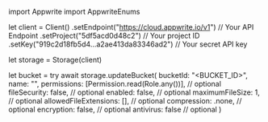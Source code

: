 import Appwrite
import AppwriteEnums

let client = Client()
    .setEndpoint("https://cloud.appwrite.io/v1") // Your API Endpoint
    .setProject("5df5acd0d48c2") // Your project ID
    .setKey("919c2d18fb5d4...a2ae413da83346ad2") // Your secret API key

let storage = Storage(client)

let bucket = try await storage.updateBucket(
    bucketId: "<BUCKET_ID>",
    name: "<NAME>",
    permissions: [Permission.read(Role.any())], // optional
    fileSecurity: false, // optional
    enabled: false, // optional
    maximumFileSize: 1, // optional
    allowedFileExtensions: [], // optional
    compression: .none, // optional
    encryption: false, // optional
    antivirus: false // optional
)

